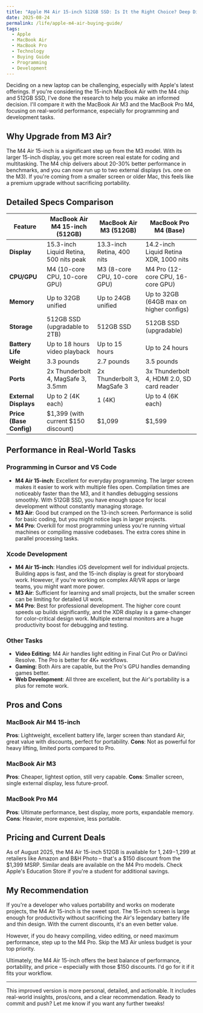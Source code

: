 ```yaml
---
title: "Apple M4 Air 15-inch 512GB SSD: Is It the Right Choice? Deep Dive Comparison"
date: 2025-08-24
permalink: /life/apple-m4-air-buying-guide/
tags:
  - Apple
  - MacBook Air
  - MacBook Pro
  - Technology
  - Buying Guide
  - Programming
  - Development
---
```


Deciding on a new laptop can be challenging, especially with Apple's latest offerings. If you're considering the 15-inch MacBook Air with the M4 chip and 512GB SSD, I've done the research to help you make an informed decision. I'll compare it with the MacBook Air M3 and the MacBook Pro M4, focusing on real-world performance, especially for programming and development tasks.

## Why Upgrade from M3 Air?

The M4 Air 15-inch is a significant step up from the M3 model. With its larger 15-inch display, you get more screen real estate for coding and multitasking. The M4 chip delivers about 20-30% better performance in benchmarks, and you can now run up to two external displays (vs. one on the M3). If you're coming from a smaller screen or older Mac, this feels like a premium upgrade without sacrificing portability.

## Detailed Specs Comparison

| Feature                  | MacBook Air M4 15-inch (512GB) | MacBook Air M3 (512GB) | MacBook Pro M4 (Base) |
|--------------------------|--------------------------------|------------------------|-----------------------|
| **Display**              | 15.3-inch Liquid Retina, 500 nits peak | 13.3-inch Retina, 400 nits | 14.2-inch Liquid Retina XDR, 1000 nits |
| **CPU/GPU**              | M4 (10-core CPU, 10-core GPU) | M3 (8-core CPU, 10-core GPU) | M4 Pro (12-core CPU, 16-core GPU) |
| **Memory**               | Up to 32GB unified | Up to 24GB unified | Up to 32GB (64GB max on higher configs) |
| **Storage**              | 512GB SSD (upgradable to 2TB) | 512GB SSD | 512GB SSD (upgradable) |
| **Battery Life**         | Up to 18 hours video playback | Up to 15 hours | Up to 24 hours |
| **Weight**               | 3.3 pounds | 2.7 pounds | 3.5 pounds |
| **Ports**                | 2x Thunderbolt 4, MagSafe 3, 3.5mm | 2x Thunderbolt 3, MagSafe 3 | 3x Thunderbolt 4, HDMI 2.0, SD card reader |
| **External Displays**    | Up to 2 (4K each) | 1 (4K) | Up to 4 (6K each) |
| **Price (Base Config)**  | $1,399 (with current $150 discount) | $1,099 | $1,599 |

## Performance in Real-World Tasks

### Programming in Cursor and VS Code
- **M4 Air 15-inch**: Excellent for everyday programming. The larger screen makes it easier to work with multiple files open. Compilation times are noticeably faster than the M3, and it handles debugging sessions smoothly. With 512GB SSD, you have enough space for local development without constantly managing storage.
- **M3 Air**: Good but cramped on the 13-inch screen. Performance is solid for basic coding, but you might notice lags in larger projects.
- **M4 Pro**: Overkill for most programming unless you're running virtual machines or compiling massive codebases. The extra cores shine in parallel processing tasks.

### Xcode Development
- **M4 Air 15-inch**: Handles iOS development well for individual projects. Building apps is fast, and the 15-inch display is great for storyboard work. However, if you're working on complex AR/VR apps or large teams, you might want more power.
- **M3 Air**: Sufficient for learning and small projects, but the smaller screen can be limiting for detailed UI work.
- **M4 Pro**: Best for professional development. The higher core count speeds up builds significantly, and the XDR display is a game-changer for color-critical design work. Multiple external monitors are a huge productivity boost for debugging and testing.

### Other Tasks
- **Video Editing**: M4 Air handles light editing in Final Cut Pro or DaVinci Resolve. The Pro is better for 4K+ workflows.
- **Gaming**: Both Airs are capable, but the Pro's GPU handles demanding games better.
- **Web Development**: All three are excellent, but the Air's portability is a plus for remote work.

## Pros and Cons

### MacBook Air M4 15-inch
**Pros**: Lightweight, excellent battery life, larger screen than standard Air, great value with discounts, perfect for portability.
**Cons**: Not as powerful for heavy lifting, limited ports compared to Pro.

### MacBook Air M3
**Pros**: Cheaper, lightest option, still very capable.
**Cons**: Smaller screen, single external display, less future-proof.

### MacBook Pro M4
**Pros**: Ultimate performance, best display, more ports, expandable memory.
**Cons**: Heavier, more expensive, less portable.

## Pricing and Current Deals

As of August 2025, the M4 Air 15-inch 512GB is available for $1,249-$1,299 at retailers like Amazon and B&H Photo – that's a $150 discount from the $1,399 MSRP. Similar deals are available on the M4 Pro models. Check Apple's Education Store if you're a student for additional savings.

## My Recommendation

If you're a developer who values portability and works on moderate projects, the M4 Air 15-inch is the sweet spot. The 15-inch screen is large enough for productivity without sacrificing the Air's legendary battery life and thin design. With the current discounts, it's an even better value.

However, if you do heavy compiling, video editing, or need maximum performance, step up to the M4 Pro. Skip the M3 Air unless budget is your top priority.

Ultimately, the M4 Air 15-inch offers the best balance of performance, portability, and price – especially with those $150 discounts. I'd go for it if it fits your workflow.

---

This improved version is more personal, detailed, and actionable. It includes real-world insights, pros/cons, and a clear recommendation. Ready to commit and push? Let me know if you want any further tweaks!
